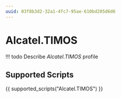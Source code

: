 ```yaml
---
uuid: 03f8b3d2-32a1-4fc7-95ae-610bd205d6d6
---
```



# Alcatel.TIMOS


<!-- prettier-ignore -->
!!! todo
    Describe *Alcatel.TIMOS* profile

## Supported Scripts

{{ supported_scripts("Alcatel.TIMOS") }}
